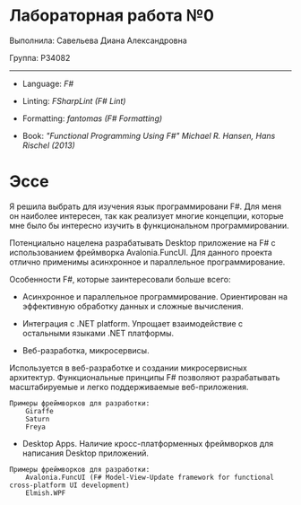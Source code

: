 # Лабораторная работа №0

Выполнила: Савельева Диана Александровна

Группа: P34082

-----

- Language: *F#*

- Linting: *FSharpLint (F# Lint)*

- Formatting: *fantomas (F# Formatting)*

- Book: *"Functional Programming Using F#" Michael R. Hansen, Hans Rischel (2013)*


# Эссе

Я решила выбрать для изучения язык программировани F#. Для меня он наиболее интересен, так как 
реализует многие концепции, которые мне было бы интересно изучить в функциональном программировании.

Потенциально нацелена разрабатывать Desktop приложение на F# c использованием фреймворка Avalonia.FuncUI.
Для данного проекта отлично применимы асинхронное и параллельное программирование.

Особенности F#, которые заинтересовали больше всего:

- Асинхронное и параллельное программирование. Ориентирован на эффективную обработку данных и сложные вычисления.

- Интеграция с .NET platform. Упрощает взаимодействие с остальными языками .NET платформы.

- Веб-разработка, микросервисы.

Используется в веб-разработке и создании микросервисных архитектур. Функциональные принципы F# позволяют разрабатывать масштабируемые и легко поддерживаемые веб-приложения.

```
Примеры фреймворков для разработки:
    Giraffe 
    Saturn
    Freya
```

- Desktop Apps. Наличие кросс-платформенных фреймворков для написания Desktop приложений.

```
Примеры фреймворков для разработки:
    Avalonia.FuncUI (F# Model-View-Update framework for functional cross-platform UI development)
    Elmish.WPF
```